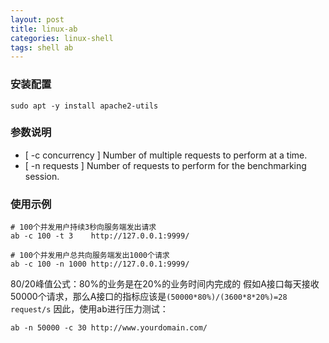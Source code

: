 ```yaml
---
layout: post
title: linux-ab
categories: linux-shell
tags: shell ab
---
```


### 安装配置

```shell
sudo apt -y install apache2-utils
```

### 参数说明

* [ -c concurrency ] Number of multiple requests to perform at a time.
* [ -n requests ] Number of requests to perform for the benchmarking session.

### 使用示例

```shell
# 100个并发用户持续3秒向服务端发出请求
ab -c 100 -t 3    http://127.0.0.1:9999/

# 100个并发用户总共向服务端发出1000个请求
ab -c 100 -n 1000 http://127.0.0.1:9999/
```

80/20峰值公式：80%的业务是在20%的业务时间内完成的
假如A接口每天接收50000个请求，那么A接口的指标应该是`(50000*80%)/(3600*8*20%)=28 request/s`
因此，使用ab进行压力测试：

```shell
ab -n 50000 -c 30 http://www.yourdomain.com/
```
